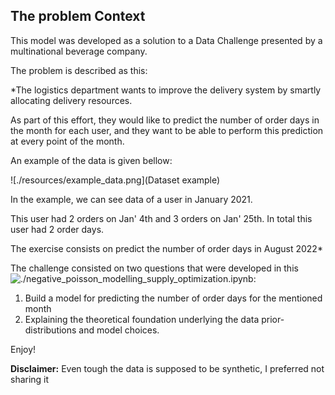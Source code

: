 ## The problem Context

This model was developed as a solution to a Data Challenge presented by a multinational beverage company.

The problem is described as this:

*The logistics department wants to improve the delivery system by smartly allocating delivery resources.

As part of this effort, they would like to predict the number of order days in the month for each user, and
they want to be able to perform this prediction at every point of the month.

An example of the data is given bellow:

![./resources/example_data.png](Dataset example)

In the example, we can see data of a user in January 2021.

This user had 2 orders on Jan' 4th and 3 orders on Jan' 25th. In total this user had 2 order days.

The exercise consists on predict the number of order days in August 2022*


The challenge consisted on two questions that were developed in this ![./negative_poisson_modelling_supply_optimization.ipynb](notebook):

1. Build a model for predicting the number of order days for the mentioned month
2. Explaining the theoretical foundation underlying the data prior-distributions and model choices.

Enjoy!


**Disclaimer:** Even tough the data is supposed to be synthetic, I preferred not sharing it